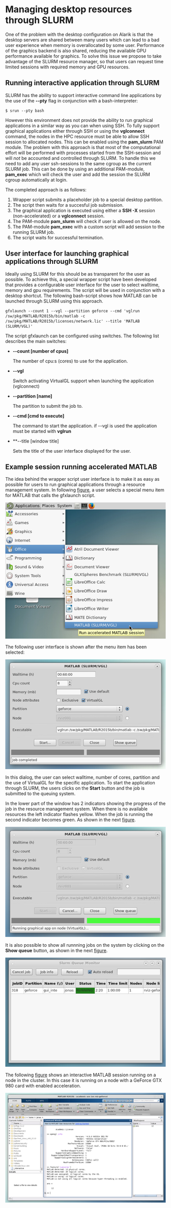 # Managing desktop resources through SLURM

One of the problem with the desktop configuration on Alarik is that the desktop servers are shared between many users which can lead to a bad user experience when memory is overallocated by some user. Performance of the graphics backend is also shared, reducing the available GPU performance available for graphics. To solve this issue we propose to take advantage of the SLURM resource manager, so that users can request time limited sessions with required memory and GPU resources. 

## Running interactive application through SLURM

SLURM has the ability to support interactive command line applications by the use of the **--pty** flag in conjunction with a bash-interpreter:
   
    $ srun --pty bash 

However this environment does not provide the ability to run graphical applications in a similar way as you can when using SSH. To fully support graphical applications either through SSH or using the **vglconnect** command, the nodes in the HPC resource must be able to allow SSH session to allocated nodes. This can be enabled using the **pam_slurm** PAM module. The problem with this approach is that most of the computational effort will be performed with processes started from the SSH-session and will _not_ be accounted and controlled through SLURM. To handle this we need to add any user ssh-sessions to the same cgroup as the current SLURM job. This can be done by using an additional PAM-module, **pam_exec** which will check the user and add the session the SLURM cgroup automatically at login.

The completed approach is as follows:

 1. Wrapper script submits a placeholder job to a special desktop partition.
 1. The script then waits for a succesful job submission.
 1. The graphical application is executed using either a **SSH -X** session (non-accelerated) or a **vglconnect** session.
 1. The PAM-module **pam_slurm** will check if user is allowed on the node.
 1. The PAM-module **pam_exec** with a custom script will add session to the running SLURM job.
 1. The script waits for successful termination.

## User interface for launching graphical applications through SLURM 

Ideally using SLURM for this should be as transparent for the user as possible. To achieve this, a special wrapper script have been developed that provides a configurable user interface for the user to select walltime, memory and gpu requirements. The script will be used in conjunction with a desktop shortcut. The following bash-script shows how MATLAB can be launched through SLURM using this approach.

    gfxlaunch --count 1 --vgl --partition geforce --cmd 'vglrun /sw/pkg/MATLAB/R2015b/bin/matlab -c /sw/pkg/MATLAB/R2015b/licenses/network.lic' --title 'MATLAB (SLURM/VGL)'
    
The script gfxlaunch can be configured using switches. The following list describes the main switches:

 * **--count [number of cpus]**
 
   The number of cpu:s (cores) to use for the application.
   
 * **--vgl** 
 
   Switch activating VirtualGL support when launching the application (vglconnect)
   
 * **--partition [name]**
 
   The partition to submit the job to.
   
 * **--cmd [cmd to execute]**
 
   The command to start the application. if --vgl is used the application must be started with **vglrun**
   
 * **--title [window title]
 
   Sets the title of the user interface displayed for the user.
   
## Example session running accelerated MATLAB

The idea behind the wrapper script user interface is to make it as easy as possible for users to run graphical applications through a resource management system. In following [figure](#menu-selection), a user selects a special menu item for MATLAB that calls the gfxlaunch script. 
   
![menu-selection](images/lhpcdt-ui-07.png)

The following user interface is shown after the menu item has been selected: 

![Session](images/lhpcdt-ui-01.png)

In this dialog, the user can select walltime, number of cores, partition and the use of VirtualGL for the specific application. To start the application through SLURM, the users clicks on the **Start** button and the job is submitted to the queuing system. 

In the lower part of the window has 2 indicators showing the progress of the job in the resource management system. When there is no available resources the left indicator flashes yellow. When the job is running the second indicator becomes green. As shown in the next [figure](#running-job).

![running-job](images/lhpcdt-ui-02.png)

It is also possible to show all runnning jobs on the system by clicking on the **Show queue** button, as shown in the next [figure](#queue-monitor).

![queue-monitor](images/lhpcdt-ui-04.png)

The following [figure](#running-matlab) shows an interactive MATLAB session running on a node in the cluster. In this case it is running on a node with a GeForce GTX 980 card with enabled acceleration.

![runnning-matlab](images/lhpcdt-ui-05.png)